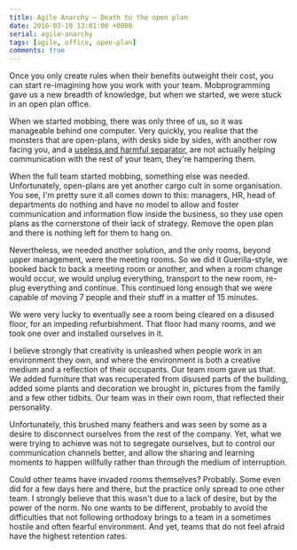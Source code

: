 ```yaml
---
title: Agile Anarchy – Death to the open plan
date: 2016-03-10 13:01:00 +0000
serial: agile-anarchy
tags: [agile, office, open-plan]
comments: true
---
```


Once you only create rules when their benefits outweight their cost, you can start re-imagining how you work with your team. Mobprogramming gave us a new  breadth of knowledge, but when we started, we were stuck in an open plan office.

When we started mobbing, there was only three of us, so it was manageable behind one computer. Very quickly, you realise that the monsters that are open-plans, with desks side by sides, with another row facing you, and a [useless and harmful separator][agile-building], are not actually helping communication with the rest of your team, they're hampering them.

When the full team started mobbing, something else was needed. Unfortunately, open-plans are yet another cargo cult in some organisation. You see, I'm pretty sure it all comes down to this: managers, HR, head of departments do nothing and have no model to allow and foster communication and information flow inside the business, so they use open plans as the cornerstone of their lack of strategy. Remove the open plan and there is nothing left for them to hang on.

Nevertheless, we needed another solution, and the only rooms, beyond upper management, were the meeting rooms. So we did it Guerilla-style, we booked back to back a meeting room or another, and when a room change would occur, we would unplug everything, transport to the new room, re-plug everything and continue. This continued long enough that we were capable of moving 7 people and their stuff in a matter of 15 minutes.

We were very lucky to eventually see a room being cleared on a disused floor, for an impeding refurbishment. That floor had many rooms, and we took one over and installed ourselves in it.

I believe strongly that creativity is unleashed when people work in an environment they own, and where the environment is both a creative medium and a reflection of their occupants. Our team room gave us that. We added furniture that was recuperated from disused parts of the building, added some plants and decoration we brought in, pictures from the family and a few other tidbits. Our team was in their own room, that reflected their personality.

Unfortunately, this brushed many feathers and was seen by some as a desire to disconnect ourselves from the rest of the company. Yet, what we were trying to achieve was not to segregate ourselves, but to control our communication channels better, and allow the sharing and learning moments to happen willfully rather than through the medium of interruption.

Could other teams have invaded rooms themselves? Probably. Some even did for a few days here and there, but the practice only spread to one other team. I strongly believe that this wasn't due to a lack of desire, but by the power of the norm. No one wants to be different, probably to avoid the difficulties that not following orthodoxy brings to a team in a sometimes hostile and often fearful environment. And yet, teams that do not feel afraid have the highest retention rates.


[agile-building]: <{% post_url 2016-02-18-agile-furniture %}>